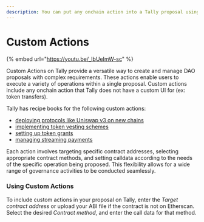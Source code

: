 ```yaml
---
description: You can put any onchain action into a Tally proposal using Custom Actions.
---
```


# Custom Actions



{% embed url="https://youtu.be/_IbUeImW-sc" %}

Custom Actions on Tally provide a versatile way to create and manage DAO proposals with complex requirements. These actions enable users to execute a variety of operations within a single proposal. Custom actions include any onchain action that Tally does not have a custom UI for (ex: token transfers).&#x20;

Tally has recipe books for the following custom actions:

* [deploying protocols like Uniswap v3 on new chains](chain-deployment-of-uniswap-v3.md)
* [implementing token vesting schemes](token-vesting-with-hedgey.md)
* [setting up token grants](token-grants-with-hedgey.md)
* [managing streaming payments](streaming-payments-with-sablier.md)

Each action involves targeting specific contract addresses, selecting appropriate contract methods, and setting calldata according to the needs of the specific operation being proposed. This flexibility allows for a wide range of governance activities to be conducted seamlessly.

### Using Custom Actions

To include custom actions in your proposal on Tally, enter the _Target contract address_ or upload your ABI file if the contract is not on Etherscan. Select the desired _Contract method_, and enter the call data for that method.

<figure><img src="../../../../.gitbook/assets/Screenshot 2023-12-08 at 10.55.09 pm.png" alt=""><figcaption></figcaption></figure>
